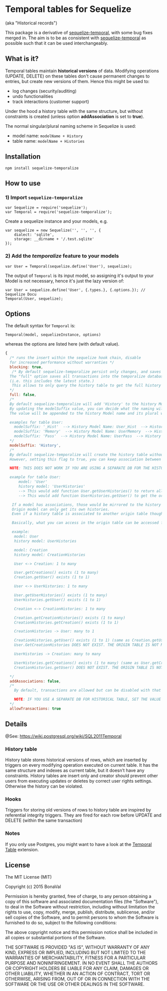 Temporal tables for Sequelize
=============================
(aka "Historical records")

This package is a derivative of [sequelize-temporal](https://www.npmjs.com/package/sequelize-temporal), with some bug fixes merged in. The aim is to be as consistent with [sequelize-temporal](https://www.npmjs.com/package/sequelize-temporal) as possible such that it can be used interchangeably.

<!-- [![Build Status](https://travis-ci.org/bonaval/sequelize-temporal.svg?branch=master)](https://travis-ci.org/bonaval/sequelize-temporal) [![Dependency Status](https://david-dm.org/bonaval/sequelize-temporal.svg)](https://david-dm.org/bonaval/sequelize-temporal) [![NPM version](https://img.shields.io/npm/v/sequelize-temporal.svg)](https://www.npmjs.com/package/sequelize-temporal) -->


What is it?
-----------

Temporal tables maintain __historical versions__ of data. Modifying operations (UPDATE, DELETE) on these tables don't cause permanent changes to entries, but create new versions of them. Hence this might be used to:

- log changes (security/auditing)
- undo functionalities
- track interactions (customer support)

Under the hood a history table with the same structure, but without constraints is created (unless option __addAssociation__ is set to __true__).

The normal singular/plural naming scheme in Sequelize is used:

- model name: `modelName + History`
- table name: `modelName + Histories`

Installation
------------

```
npm install sequelize-temporalize
```

How to use
----------

### 1) Import `sequelize-temporalize`

```
var Sequelize = require('sequelize');
var Temporal = require('sequelize-temporalize');
```

Create a sequelize instance and your models, e.g.

```
var sequelize = new Sequelize('', '', '', {
	dialect: 'sqlite',
	storage: __dirname + '/.test.sqlite'
});
```

### 2) Add the *temporalize* feature to your models

```
var User = Temporal(sequelize.define('User'), sequelize);
```

The output of `Temporal` is its input model, so assigning it's output to your
Model is not necessary, hence it's just the lazy version of:

```
var User = sequelize.define('User', {.types.}, {.options.}); // Sequelize Docu
Temporal(User, sequelize);
```

Options
-------

The default syntax for `Temporal` is:

`Temporal(model, sequelizeInstance, options)`

whereas the options are listed here (with default value).

```js
{
  /* runs the insert within the sequelize hook chain, disable
  for increased performance without warranties */
  blocking: true,
   /* By default sequelize-temporalize persist only changes, and saves the previous state in the history table.
  The "full" option saves all transactions into the temporalize database
  (i.e. this includes the latest state.)
   This allows to only query the history table to get the full history of an entity.
  */
  full: false,
  /* 
  By default sequelize-temporalize will add 'History' to the history Model name and 'Histories' to the history table.
  By updating the modelSuffix value, you can decide what the naming will be.
  The value will be appended to the history Model name and its plural will be appended to the history tablename.

  examples for table User:
	modelSuffix: '_Hist'  --> History Model Name: User_Hist  --> History Table Name: User_Hists  
	modelSuffix: 'Memory'  --> History Model Name: UserMemory  --> History Table Name: UserMemories
	modelSuffix: 'Pass'  --> History Model Name: UserPass  --> History Table Name: UserPasses
  */
  modelSuffix: 'History',
  /* 
  By default sequelize-temporalize will create the history table without associations.
  However, setting this flag to true, you can keep association between the history table and the table with the latest value (origin).

  NOTE: THIS DOES NOT WORK IF YOU ARE USING A SEPARATE DB FOR THE HISTORICAL TABLES. IN THAT CASE, KEEP THE VALUE TO FALSE OR YOU WILL GET AN ERROR.

  example for table User:
	  model: 'User'
	  history model: 'UserHistories'
	  --> This would add function User.getUserHistories() to return all history entries for that user entry.
	  --> This would add function UserHistories.getUser() to get the original user from an history.

   If a model has associations, those would be mirrored to the history table.
   Origin model can only get its own histories.
   Even if a history table is associated to another origin table thought a foreign key field, the history table is not accessible from that origin table

   Basically, what you can access in the origin table can be accessed from the history table.

   example:
	model: User
	history model: UserHistories

	model: Creation
	history model: CreationHistories

	User <-> Creation: 1 to many

	User.getCreations() exists (1 to many)
	Creation.getUser() exists (1 to 1)	

	User <-> UserHistories: 1 to many

	User.getUserHistories() exists (1 to many)
	UserHistories.getUser() exists (1 to 1)

	Creation <-> CreationHistories: 1 to many

	Creation.getCreationHistories() exists (1 to many)
	CreationHistories.getCreation() exists (1 to 1)

	CreationHistories -> User: many to 1

	CreationHistories.getUser() exists (1 to 1) (same as Creation.getUser())
	User.GetCreationHistories DOES NOT EXIST. THE ORIGIN TABLE IS NOT MODIFIED.

	UserHistories -> Creation: many to many

	UserHistories.getCreations() exists (1 to many) (same as User.getCreations())
	CreationHistories.getUser() DOES NOT EXIST. THE ORIGIN TABLE IS NOT MODIFIED.

  */
  addAssociations: false,
  /*
	By default, transactions are allowed but can be disabled with that flag for the historical tables (transactions on original tables should stay the same). It is useful in case you are using a separate DB than the one use by the original DB.

	NOTE: IF YOU USE A SEPARATE DB FOR HISTORICAL TABLE, SET THE VALUE TO FALSE OR YOU WILL GET AN ERROR.
  */
  allowTransactions: true
```

Details
--------

@See: https://wiki.postgresql.org/wiki/SQL2011Temporal

### History table

History table stores historical versions of rows, which are inserted by triggers on every modifying operation executed on current table. It has the same structure and indexes as current table, but it doesn’t have any constraints. History tables are insert only and creator should prevent other users from executing updates or deletes by correct user rights settings. Otherwise the history can be violated.

### Hooks

Triggers for storing old versions of rows to history table are inspired by referential integrity triggers. They are fired for each row before UPDATE and DELETE (within the same transaction)

### Notes

If you only use Postgres, you might want to have a look at the [Temporal Table](https://github.com/arkhipov/temporal_tables) extension.

License
-------

The MIT License (MIT)

Copyright (c) 2015 BonaVal

Permission is hereby granted, free of charge, to any person obtaining a copy
of this software and associated documentation files (the "Software"), to deal
in the Software without restriction, including without limitation the rights
to use, copy, modify, merge, publish, distribute, sublicense, and/or sell
copies of the Software, and to permit persons to whom the Software is
furnished to do so, subject to the following conditions:

The above copyright notice and this permission notice shall be included in all
copies or substantial portions of the Software.

THE SOFTWARE IS PROVIDED "AS IS", WITHOUT WARRANTY OF ANY KIND, EXPRESS OR
IMPLIED, INCLUDING BUT NOT LIMITED TO THE WARRANTIES OF MERCHANTABILITY,
FITNESS FOR A PARTICULAR PURPOSE AND NONINFRINGEMENT. IN NO EVENT SHALL THE
AUTHORS OR COPYRIGHT HOLDERS BE LIABLE FOR ANY CLAIM, DAMAGES OR OTHER
LIABILITY, WHETHER IN AN ACTION OF CONTRACT, TORT OR OTHERWISE, ARISING FROM,
OUT OF OR IN CONNECTION WITH THE SOFTWARE OR THE USE OR OTHER DEALINGS IN THE
SOFTWARE.
